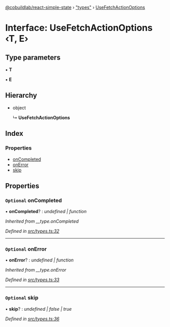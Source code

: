 [@cobuildlab/react-simple-state](../README.md) › ["types"](../modules/_types_.md) › [UseFetchActionOptions](_types_.usefetchactionoptions.md)

# Interface: UseFetchActionOptions ‹**T, E**›

## Type parameters

▪ **T**

▪ **E**

## Hierarchy

* object

  ↳ **UseFetchActionOptions**

## Index

### Properties

* [onCompleted](_types_.usefetchactionoptions.md#optional-oncompleted)
* [onError](_types_.usefetchactionoptions.md#optional-onerror)
* [skip](_types_.usefetchactionoptions.md#optional-skip)

## Properties

### `Optional` onCompleted

• **onCompleted**? : *undefined | function*

*Inherited from __type.onCompleted*

*Defined in [src/types.ts:32](https://github.com/cobuildlab/react-simple-state/blob/a61bd53/src/types.ts#L32)*

___

### `Optional` onError

• **onError**? : *undefined | function*

*Inherited from __type.onError*

*Defined in [src/types.ts:33](https://github.com/cobuildlab/react-simple-state/blob/a61bd53/src/types.ts#L33)*

___

### `Optional` skip

• **skip**? : *undefined | false | true*

*Defined in [src/types.ts:36](https://github.com/cobuildlab/react-simple-state/blob/a61bd53/src/types.ts#L36)*
